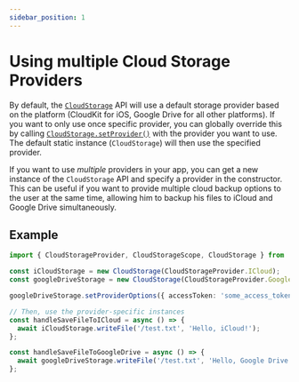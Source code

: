 ```yaml
---
sidebar_position: 1
---
```


# Using multiple Cloud Storage Providers

By default, the [`CloudStorage`](../api/CloudStorage) API will use a default storage provider based on the platform (CloudKit for iOS, Google Drive for all other platforms). If you want to only use once specific provider, you can globally override this by calling [`CloudStorage.setProvider()`](../api/CloudStorage#setproviderprovider) with the provider you want to use. The default static instance (`CloudStorage`) will then use the specified provider.

If you want to use _multiple_ providers in your app, you can get a new instance of the `CloudStorage` API and specify a provider in the constructor. This can be useful if you want to provide multiple cloud backup options to the user at the same time, allowing him to backup his files to iCloud and Google Drive simultaneously.

## Example

```ts
import { CloudStorageProvider, CloudStorageScope, CloudStorage } from 'react-native-cloud-storage';

const iCloudStorage = new CloudStorage(CloudStorageProvider.ICloud);
const googleDriveStorage = new CloudStorage(CloudStorageProvider.GoogleDrive);

googleDriveStorage.setProviderOptions({ accessToken: 'some_access_token' });

// Then, use the provider-specific instances
const handleSaveFileToICloud = async () => {
  await iCloudStorage.writeFile('/test.txt', 'Hello, iCloud!');
};

const handleSaveFileToGoogleDrive = async () => {
  await googleDriveStorage.writeFile('/test.txt', 'Hello, Google Drive!');
};
```
